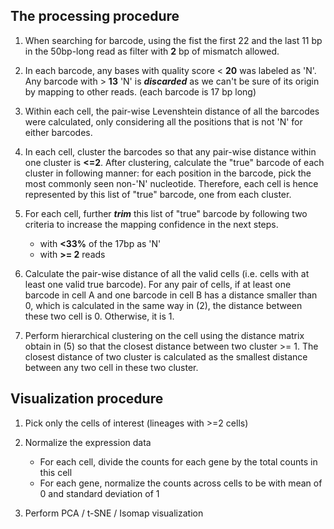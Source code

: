## The processing procedure
1. When searching for barcode, using the fist the first 22 and the last 11 bp in the 50bp-long read as filter with **2** bp of mismatch allowed.  

2. In each barcode, any bases with quality score < **20** was labeled as 'N'. Any barcode with > **13** 'N' is _**discarded**_ as we can't be sure of its origin by mapping to other reads. (each barcode is 17 bp long)

3. Within each cell, the pair-wise Levenshtein distance of all the barcodes were calculated, only considering all the positions that is not 'N' for either barcodes.

4. In each cell, cluster the barcodes so that any pair-wise distance within one cluster is **<=2**.  After clustering, calculate the "true" barcode of each cluster in following manner: for each position in the barcode, pick the most commonly seen non-'N' nucleotide. Therefore, each cell is hence represented by this list of "true" barcode, one from each cluster.

5. For each cell, further _**trim**_ this list of "true" barcode by following two criteria to increase the mapping confidence in the next steps. 
	* with **<33%** of the 17bp as 'N'
	* with **>= 2** reads 

6. Calculate the pair-wise distance of all the valid cells (i.e. cells with at least one valid true barcode).  For any pair of cells, if at least one barcode in cell A and one barcode in cell B has a distance smaller than 0, which is calculated in the same way in (2),  the distance between these two cell is 0. Otherwise, it is 1.

7. Perform hierarchical clustering on the cell using the distance matrix obtain in (5) so that the closest distance between two cluster >= 1.  The closest distance of two cluster is calculated as the smallest distance between any two cell in these two cluster.

## Visualization procedure
1. Pick only the cells of interest (lineages with >=2 cells) 

2. Normalize the expression data
	* For each cell, divide the counts for each gene by the total counts in this cell
	* For each gene, normalize the counts across cells to be with mean of 0 and standard deviation of 1

3. Perform PCA / t-SNE / Isomap visualization 
